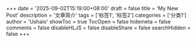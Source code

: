 +++
date = '2025-09-02T15:19:00+08:00'
draft = false
title = 'My New Post'
description = '文章简介'
tags = ['标签1', '标签2']
categories = ['分类1']
author = 'Ushaio'
showToc = true
TocOpen = false
hidemeta = false
comments = false
disableHLJS = false
disableShare = false
searchHidden = false
+++
